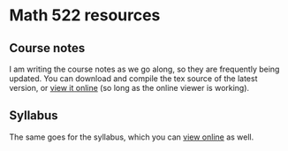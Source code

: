 Math 522 resources
=======

## Course notes

I am writing the course notes as we go along, so they are frequently being updated. You can download and compile the tex source of the latest version, or [view it online](http://latex.aslushnikov.com/compile?url=https%3A%2F%2Fraw.githubusercontent.com%2Fscoskey%2Fmath522%2Fmaster%2Fnotes.tex) (so long as the online viewer is working).

## Syllabus

The same goes for the syllabus, which you can [view online](http://latex.aslushnikov.com/compile?url=https%3A%2F%2Fraw.githubusercontent.com%2Fscoskey%2Fmath522%2Fmaster%2Fsyll.tex) as well.
